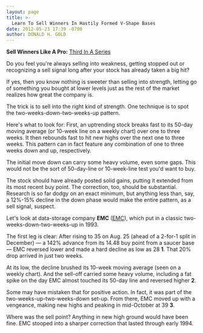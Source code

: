 ```yaml
---
layout: page
title: >-
  Learn To Sell Winners In Hastily Formed V-Shape Bases
date: 2012-05-23 17:39 -0700
author: DONALD H. GOLD
---
```





**Sell Winners Like A Pro:** [Third In A Series](http://news.investors.com/specialreport/611488/201205211612/how-to-sell-winners-like-a-pro.aspx)

  

Do you feel you're always selling into weakness, getting stopped out or recognizing a sell signal long after your stock has already taken a big hit?

  

If yes, then you know nothing is sweeter than selling into strength, letting go of something you bought at lower levels just as the rest of the market realizes how great the company is.

  

The trick is to sell into the right kind of strength. One technique is to spot the two-weeks-down-two-weeks-up pattern.

  

Here's what to look for: First, an uptrending stock breaks fast to its 50-day moving average (or 10-week line on a weekly chart) over one to three weeks. It then rebounds fast to hit new highs over the next one to three weeks. This pattern can in fact feature any combination of one to three weeks down and up, respectively.

  

The initial move down can carry some heavy volume, even some gaps. This would not be the sort of 50-day-line or 10-week-line test you'd want to buy.

  

The stock should have already posted solid gains, putting it extended from its most recent buy point. The correction, too, should be substantial. Research is so far dodgy on an exact minimum, but anything less than, say, a 12%-15% decline in the down phase would make the entire pattern, as a sell signal, suspect.

  

Let's look at data-storage company **EMC** ([EMC](https://research.investors.com/quote.aspx?symbol=EMC)), which put in a classic two-weeks-down-two-weeks-up in 1993.

  

The first leg is clear: After rising to 35 on Aug. 25 (ahead of a 2-for-1 split in December) — a 142% advance from its 14.48 buy point from a saucer base — EMC reversed lower and made a hard decline as low as 28 **1**. That 20% drop arrived in just two weeks.

  

At its low, the decline brushed its 10-week moving average (seen on a weekly chart). And the sell-off carried some heavy volume, including a fat spike on the day EMC almost touched its 50-day line and reversed higher **2**.

  

Some may have mistaken that for positive action. In fact, it was part of the two-weeks-up-two-weeks-down set-up. From there, EMC moved up with a vengeance, making new highs and peaking in mid-October at 39 **3**.

  

Where was the sell point? Anything in new high ground would have been fine. EMC stooped into a sharper correction that lasted through early 1994.





